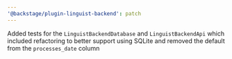 ```yaml
---
'@backstage/plugin-linguist-backend': patch
---
```


Added tests for the `LinguistBackendDatabase` and `LinguistBackendApi` which included refactoring to better support using SQLite and removed the default from the `processes_date` column
